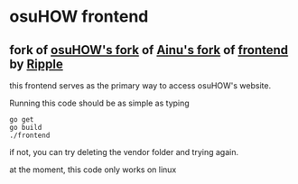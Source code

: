 # osuHOW frontend
## fork of [osuHOW's fork](https://github.com/osuHOW/frontend) of [Ainu's fork](https://github.com/osuthailand/frontend) of [frontend](https://github.com/osuripple/frontend) by [Ripple](https://ripple.moe/)
this frontend serves as the primary way to access osuHOW's website.

Running this code should be as simple as typing
```
go get
go build
./frontend
```

if not, you can try deleting the vendor folder and trying again.

at the moment, this code only works on linux
